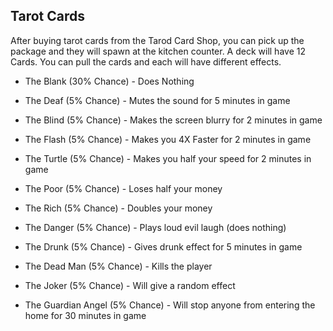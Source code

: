 ## Tarot Cards
After buying tarot cards from the Tarod Card Shop, you can pick up the package and they will spawn at the kitchen counter. A deck will have 12 Cards. You can pull the cards and each will have different effects.

* The Blank (30% Chance) - Does Nothing

* The Deaf (5% Chance) - Mutes the sound for 5 minutes in game
* The Blind (5% Chance) - Makes the screen blurry for 2 minutes in game
* The Flash (5% Chance) - Makes you 4X Faster for 2 minutes in game
* The Turtle (5% Chance) - Makes you half your speed for 2 minutes in game

* The Poor (5% Chance) - Loses half your money
* The Rich (5% Chance) - Doubles your money
* The Danger (5% Chance) - Plays loud evil laugh (does nothing)
* The Drunk (5% Chance) - Gives drunk effect for 5 minutes in game


* The Dead Man (5% Chance) - Kills the player
* The Joker (5% Chance) - Will give a random effect 
* The Guardian Angel (5% Chance) - Will stop anyone from entering the home for 30 minutes in game

